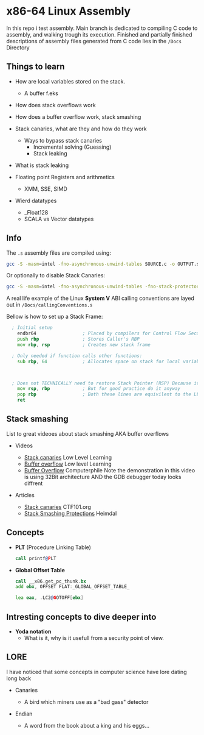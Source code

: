 # x86-64 Linux Assembly

In this repo i test assembly.
Main branch is dedicated to compiling C code to assembly, and walking trough its execution.
Finished and partially finished descriptions of assembly files generated from C code lies in the `/Docs` Directory

## Things to learn

- How are local variables stored on the stack.

  - A buffer f.eks

- How does stack overflows work

- How does a buffer overflow work, stack smashing

- Stack canaries, what are they and how do they work

  - Ways to bypass stack canaries
    - Incremental solving (Guessing)
    - Stack leaking

- What is stack leaking

- Floating point Registers and arithmetics

  - XMM, SSE, SIMD

- Wierd datatypes
  - \_Float128
  - SCALA vs Vector datatypes

## Info

The `.s` assembly files are compiled using:

```zsh
gcc -S -masm=intel -fno-asynchronous-unwind-tables SOURCE.c -o OUTPUT.s
```

Or optionally to disable Stack Canaries:

```zsh
gcc -S -masm=intel -fno-asynchronous-unwind-tables -fno-stack-protector SOUREC.c -o OUTPUT.s
```

A real life example of the Linux **System V** ABI calling conventions are layed out in `/Docs/callingConventions.s`

Bellow is how to set up a Stack Frame:

```asm
  ; Initial setup
    endbr64                 ; Placed by compilers for Control Flow Security
    push rbp                ; Stores Caller's RBP
    mov rbp, rsp            ; Creates new stack frame

  ; Only needed if function calls other functions:
    sub rbp, 64             ; Allocates space on stack for local variables



  ; Does not TECHNICALLY need to restore Stack Pointer (RSP) Because it was never modified
    mov rsp, rbp            ; But for good practice do it anyway
    pop rbp                 ; Both these lines are equivilent to the LEAVE instruction
    ret
```

## Stack smashing

List to great videoes about stack smashing AKA buffer overflows

- Videos

  - [Stack canaries](https://www.youtube.com/watch?v=z6gdQt8mjn4) Low Level Learning
  - [Buffer overflow](https://www.youtube.com/watch?v=qpyRz5lkRjE) Low level Learning
  - [Buffer Overflow](https://www.youtube.com/watch?v=1S0aBV-Waeo) Computerphile
    Note the demonstration in this video is using 32Bit architecture AND the GDB debugger today looks diffrent

- Articles
  - [Stack canaries](https://ctf101.org/binary-exploitation/stack-canaries/) CTF101.org
  - [Stack Smashing Protections](https://heimdalsecurity.com/blog/stack-smashing/) Heimdal

## Concepts

- **PLT** (Procedure Linking Table)

  ```asm
  call printf@PLT
  ```

- **Global Offset Table**

  ```asm
  call __x86.get_pc_thunk.bx
  add ebx, OFFSET FLAT:_GLOBAL_OFFSET_TABLE_

  lea eax, .LC2@GOTOFF[ebx]
  ```

## Intresting concepts to dive deeper into

- **Yoda notation**
  - What is it, why is it usefull from a security point of view.

## LORE

I have noticed that some concepts in computer science have lore dating long back

- Canaries

  - A bird which miners use as a "bad gass" detector

- Endian
  - A word from the book about a king and his eggs...
